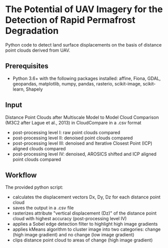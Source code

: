 # The Potential of UAV Imagery for the Detection of Rapid Permafrost Degradation

Python code to detect land surface displacements on the basis of distance point clouds derived from UAV.

## Prerequisites

- Python 3.6+ with the following packages installed: affine, Fiona, GDAL, geopandas, matplotlib, numpy, pandas, rasterio, scikit-image, scikit-learn, Shapely

## Input

Distance Point Clouds after Multiscale Model to Model Cloud Comparison (M3C2 after Lague et al., 2013) in CloudCompare in a .csv format
- post-processing level I: raw point clouds compared
- post-processing level II: denoised point clouds compared
- post-processing level III: denoised and Iterative Closest Point (ICP) aligned clouds compared
- post-processing level IV: denoised, AROSICS shifted and ICP aligned point clouds compared


## Workflow

The provided python script:
- calculates the displacement vectors Dx, Dy, Dz for each distance point cloud
- saves the output in a .csv file
- rasterizes attribute "vertical displacement (Dz)" of the distance point cloud with highest accuracy (post-processing level IV)
- applies a Sobel edge detection filter to highlight high image gradients 
- applies kMeans algorithm to cluster image into two categories: change (high image gradient) and no change (low image gradient)
- clips distance point cloud to areas of change (high image gradient)
